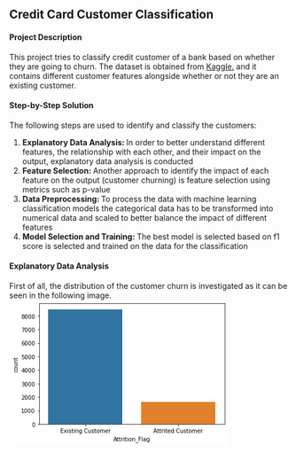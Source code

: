 <h2> Credit Card Customer Classification</h2>
<h4> Project Description </h4>
<p> 
This project tries to classify credit customer of a bank based on whether they are going to churn. The dataset is obtained from <a href='https://www.kaggle.com/datasets/sakshigoyal7/credit-card-customers'>Kaggle.</a> and it contains different customer features alongside whether or not they are an existing customer.<br>
</p>
<h4> Step-by-Step Solution </h4>
<p>
The following steps are used to identify and classify the customers:<br>
<ol>
<li> <strong> Explanatory Data Analysis: </strong> In order to better understand different features, the relationship with each other, and their impact on the output, explanatory data analysis is conducted </li>
<li> <strong> Feature Selection: </strong> Another approach to identify the impact of each feature on the output (customer churning) is feature selection using metrics such as p-value </li>
<li> <strong> Data Preprocessing: </strong> To process the data with machine learning classification models the categorical data has to be transformed into numerical data and scaled to better balance the impact of different features </li>
<li> <strong> Model Selection and Training: </strong> The best model is selected based on f1 score is selected and trained on the data for the classification </li>
</ol>
</p>
<h4> Explanatory Data Analysis</h4>
<p>
First of all, the distribution of the customer churn is investigated as it can be seen in the following image.<br>
<img src='https://github.com/AliAbbasiSh/Credit-Card-Customers/blob/main/download.png' ><br>
</p>




